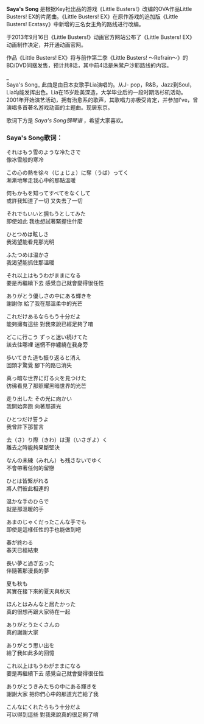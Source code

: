

**Saya's Song** 是根据Key社出品的游戏《Little Busters!》改编的OVA作品Little Busters!
EX的片尾曲。《Little Busters! EX》在原作游戏的追加版《Little Busters! Ecstasy》中新增的三名女主角的路线进行改编。

  
于2013年9月16日《Little Busters!》动画官方网站公布了《Little Busters! EX》动画制作决定，并开通动画官网。

  
作品《Little Busters! EX》将与前作第二季《Little Busters!
～Refrain～》的BD/DVD同捆发售，预计共8话，其中前4话是朱鹭户沙耶路线的内容。

_  
Saya's Song_ 此曲是由日本女歌手Lia演唱的。从J-
pop，R&B，Jazz到Soul，Lia均能发挥出色。Lia在15岁赴美深造，大学毕业后的一段时期洛杉矶活动。2001年开始演艺活动，拥有治愈系的歌声，其歌唱力亦极受肯定，并参加I've，曾演唱多首著名游戏动画的主题曲。现居东京。

  
歌词下方是 _Saya's Song钢琴谱_ ，希望大家喜欢。

### Saya's Song歌词：

それはもう雪のような冷たさで  
像冰雪般的寒冷

この心の熱を徐々（じょじょ）に奪（うば）ってく  
漸漸地奪走我心中的那點溫暖

何もかもを知ってすべてをなくして  
或許我知道了一切 又失去了一切

それでもいいと掴もうとしてみた  
即使如此 我也想試著緊握住什麼

ひとつめは眩しさ  
我渴望能看見那光明

ふたつめは温かさ  
我渴望能抓住那溫暖

それ以上はもうわがままになる  
要是再繼續下去 感覺自己就會變得很任性

ありがとう優しさの中にある輝きを  
謝謝你 給了我在那溫柔中的光芒

これだけあるならもう十分だよ  
能夠擁有這些 對我來說已經足夠了唷

どこに行こう ずっと迷い続けてた  
該去往哪裡 迷惘不停纏繞在我身旁

歩いてきた道も振り返ると消え  
回頭才驚覺 腳下的路已消失

真っ暗な世界に灯る火を見つけた  
彷彿看見了那照耀黑暗世界的光芒

走り出した その光に向かい  
我開始奔跑 向著那道光

ひとつだけ誓うよ  
我曾許下那誓言

去（さ）り際（きわ）は潔（いさぎよ）く  
離去之時能夠果斷堅決

なんの未練（みれん）も残さないでゆく  
不會帶著任何的留戀

ひとは皆繋がれる  
將人們彼此相連的

温かな手のひらで  
就是那溫暖的手

あまのじゃくだったこんな手でも  
即使是這樣任性的手也能做到吧

春が終わる  
春天已經結束

長い夢と過ぎ去った  
伴隨著那漫長的夢

夏も秋も  
其實在接下來的夏天與秋天

ほんとはみんなと居たかった  
真的很想再跟大家待在一起

ありがとうたくさんの  
真的謝謝大家

ありがとう思い出を  
給了我如此多的回憶

これ以上はもうわがままになる  
要是再繼續下去 感覺自己就會變得很任性

ありがとうきみたちの中にある輝きを  
謝謝大家 把你們心中的那道光芒給了我

こんなにくれたらもう十分だよ  
可以得到這些 對我來說真的很足夠了唷

